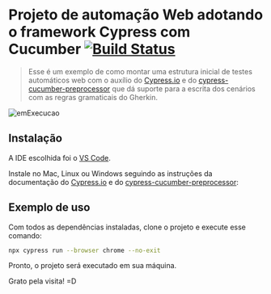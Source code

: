 # Projeto de automação Web adotando o framework Cypress com Cucumber [![Build Status](https://github.com/adelitofarias/cypress_cucumber_adelitoFarias/actions/workflows/node.js.yml/badge.svg)](https://github.com/adelitofarias/cypress_cucumber_adelitoFarias/actions/workflows/node.js.yml)
> Esse é um exemplo de como montar uma estrutura inicial de testes automáticos web com o auxílio do [Cypress.io][cy] e do [cypress-cucumber-preprocessor][cucumber] que dá suporte para a escrita dos cenários com as regras gramaticais do Gherkin.
> 
![emExecucao](https://user-images.githubusercontent.com/19351435/111055874-dd511880-8458-11eb-94e0-be73cd04c54a.gif)


## Instalação

A IDE escolhida foi o [VS Code][vs].

Instale no Mac, Linux ou Windows seguindo as instruções da documentação do [Cypress.io][cyDOC] e do [cypress-cucumber-preprocessor][cucumber]:


## Exemplo de uso

Com todos as dependências instaladas, clone o projeto e execute esse comando:

```sh
npx cypress run --browser chrome --no-exit
```

Pronto, o projeto será executado em sua máquina.

Grato pela visita! =D

[cy]:https://github.com/cypress-io/cypress 
[cyDOC]:https://docs.cypress.io/guides/getting-started/installing-cypress.html#System-requirements
[cucumber]: https://github.com/TheBrainFamily/cypress-cucumber-preprocessor
[vs]: https://code.visualstudio.com/
